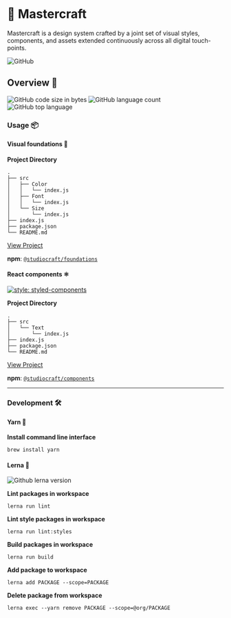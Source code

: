 # 🧪 Mastercraft

Mastercraft is a design system crafted by a joint set of visual styles, components, and assets extended continuously across all digital touch-points.

![GitHub](https://img.shields.io/github/license/bryancolosky/mastercraft)

## Overview 📒

![GitHub code size in bytes](https://img.shields.io/github/languages/code-size/bryancolosky/mastercraft)
![GitHub language count](https://img.shields.io/github/languages/count/bryancolosky/mastercraft)
![GitHub top language](https://img.shields.io/github/languages/top/bryancolosky/mastercraft)

### Usage 📦

#### Visual foundations 🎨

**Project Directory**

```
.
├── src
│   ├── Color
│   │   └── index.js
│   ├── Font
│   │   └── index.js
│   └── Size
│       └── index.js
├── index.js
├── package.json
└── README.md
```

[View Project](https://github.com/bryancolosky/mastercraft/blob/master/packages/foundations/README.md)

**npm**: [`@studiocraft/foundations`](https://www.npmjs.com/package/@studiocraft/foundations)

#### React components ⚛️

[![style: styled-components](https://img.shields.io/badge/style-%F0%9F%92%85%20styled--components-orange.svg?colorB=daa357&colorA=db748e)](https://github.com/styled-components/styled-components)

**Project Directory**

```
.
├── src
│   └── Text
│       └── index.js
├── index.js
├── package.json
└── README.md
```

[View Project](https://github.com/bryancolosky/mastercraft/blob/master/packages/components/README.md)

**npm**: [`@studiocraft/components`](https://www.npmjs.com/package/@studiocraft/components)

------------

### Development 🛠

#### Yarn 🧶
**Install command line interface**

`brew install yarn`

#### Lerna 🐉

![Github lerna version](https://img.shields.io/github/lerna-json/v/bryancolosky/mastercraft)

**Lint packages in workspace**

`lerna run lint`

**Lint style packages in workspace**

`lerna run lint:styles`

**Build packages in workspace**

`lerna run build`

**Add package to workspace**

`lerna add PACKAGE --scope=PACKAGE`

**Delete package from workspace**

`lerna exec --yarn remove PACKAGE --scope=@org/PACKAGE`
